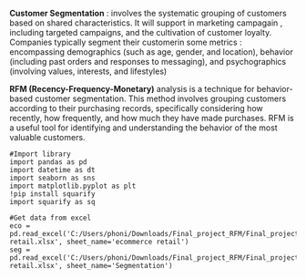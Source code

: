 **Customer Segmentation** :  involves the systematic grouping of customers based on shared characteristics. It will support in marketing campagain , including targeted campaigns, and the cultivation of customer loyalty. Companies typically segment their customerin some metrics : encompassing demographics (such as age, gender, and location), behavior (including past orders and responses to messaging), and psychographics (involving values, interests, and lifestyles) 

**RFM (Recency-Frequency-Monetary)** analysis is a technique for behavior-based customer segmentation. This method involves grouping customers according to their purchasing records, specifically considering how recently, how frequently, and how much they have made purchases. RFM is a useful tool for identifying and understanding the behavior of the most valuable customers. 
```
#Import library 
import pandas as pd
import datetime as dt
import seaborn as sns
import matplotlib.pyplot as plt
!pip install squarify
import squarify as sq

#Get data from excel
eco = pd.read_excel('C:/Users/phoni/Downloads/Final_project_RFM/Final_project_RFM/ecommerce retail.xlsx', sheet_name='ecommerce retail')
seg = pd.read_excel('C:/Users/phoni/Downloads/Final_project_RFM/Final_project_RFM/ecommerce retail.xlsx', sheet_name='Segmentation')
```
